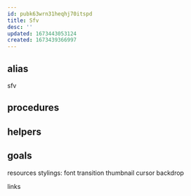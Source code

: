 ```yaml
---
id: pubk63wrn31heqhj70itspd
title: Sfv
desc: ''
updated: 1673443053124
created: 1673439366997
---
```

## alias
  sfv

## procedures
## helpers
## goals
resources
  stylings:
    font
    transition
    thumbnail
    cursor
    backdrop
  
links
